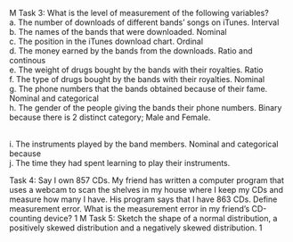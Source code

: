 M Task 3: What is the level of measurement of the following variables? 
<br>a. The number of downloads of different bands’ songs on iTunes.
    Interval 
</br>b. The names of the bands that were downloaded. 
    Nominal
</br>c. The position in the iTunes download chart.
    Ordinal
<br>d. The money earned by the bands from the downloads.
    Ratio and continous
<br>e. The weight of drugs bought by the bands with their royalties.
    Ratio
<br>f. The type of drugs bought by the bands with their royalties.
    Nominal 
<br>g. The phone numbers that the bands obtained because of their fame. 
    Nominal and categorical
<br>h. The gender of the people giving the bands their phone numbers.
    Binary because there is 2 distinct category; Male and Female.
    
<br>i. The instruments played by the band members.
      Nominal and categorical because 
<br>j. The time they had spent learning to play their instruments. 


Task 4: Say I own 857 CDs. My friend has written a computer program that uses a webcam to scan the shelves in my house where I keep my CDs and measure how many I have. His program says that I have 863 CDs. Define measurement error. What is the measurement error in my friend’s CD-counting device? 1 M Task 5: Sketch the shape of a normal distribution, a positively skewed distribution and a negatively skewed distribution. 1

